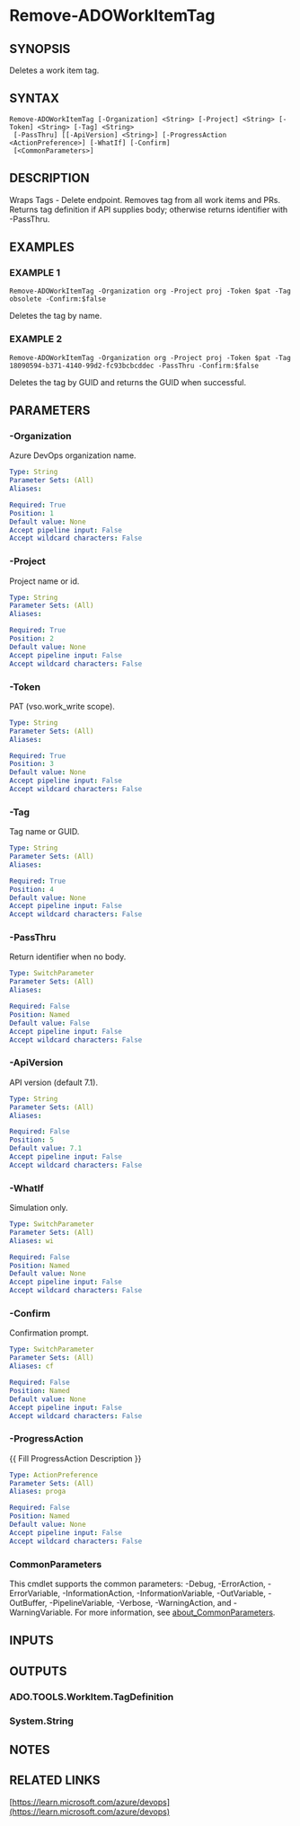 ﻿---
external help file: ado.core-help.xml
Module Name: ado.core
online version: https://learn.microsoft.com/azure/devops
schema: 2.0.0
---

# Remove-ADOWorkItemTag

## SYNOPSIS
Deletes a work item tag.

## SYNTAX

```
Remove-ADOWorkItemTag [-Organization] <String> [-Project] <String> [-Token] <String> [-Tag] <String>
 [-PassThru] [[-ApiVersion] <String>] [-ProgressAction <ActionPreference>] [-WhatIf] [-Confirm]
 [<CommonParameters>]
```

## DESCRIPTION
Wraps Tags - Delete endpoint.
Removes tag from all work items and PRs.
Returns tag definition
if API supplies body; otherwise returns identifier with -PassThru.

## EXAMPLES

### EXAMPLE 1
```
Remove-ADOWorkItemTag -Organization org -Project proj -Token $pat -Tag obsolete -Confirm:$false
```

Deletes the tag by name.

### EXAMPLE 2
```
Remove-ADOWorkItemTag -Organization org -Project proj -Token $pat -Tag 18090594-b371-4140-99d2-fc93bcbcddec -PassThru -Confirm:$false
```

Deletes the tag by GUID and returns the GUID when successful.

## PARAMETERS

### -Organization
Azure DevOps organization name.

```yaml
Type: String
Parameter Sets: (All)
Aliases:

Required: True
Position: 1
Default value: None
Accept pipeline input: False
Accept wildcard characters: False
```

### -Project
Project name or id.

```yaml
Type: String
Parameter Sets: (All)
Aliases:

Required: True
Position: 2
Default value: None
Accept pipeline input: False
Accept wildcard characters: False
```

### -Token
PAT (vso.work_write scope).

```yaml
Type: String
Parameter Sets: (All)
Aliases:

Required: True
Position: 3
Default value: None
Accept pipeline input: False
Accept wildcard characters: False
```

### -Tag
Tag name or GUID.

```yaml
Type: String
Parameter Sets: (All)
Aliases:

Required: True
Position: 4
Default value: None
Accept pipeline input: False
Accept wildcard characters: False
```

### -PassThru
Return identifier when no body.

```yaml
Type: SwitchParameter
Parameter Sets: (All)
Aliases:

Required: False
Position: Named
Default value: False
Accept pipeline input: False
Accept wildcard characters: False
```

### -ApiVersion
API version (default 7.1).

```yaml
Type: String
Parameter Sets: (All)
Aliases:

Required: False
Position: 5
Default value: 7.1
Accept pipeline input: False
Accept wildcard characters: False
```

### -WhatIf
Simulation only.

```yaml
Type: SwitchParameter
Parameter Sets: (All)
Aliases: wi

Required: False
Position: Named
Default value: None
Accept pipeline input: False
Accept wildcard characters: False
```

### -Confirm
Confirmation prompt.

```yaml
Type: SwitchParameter
Parameter Sets: (All)
Aliases: cf

Required: False
Position: Named
Default value: None
Accept pipeline input: False
Accept wildcard characters: False
```

### -ProgressAction
{{ Fill ProgressAction Description }}

```yaml
Type: ActionPreference
Parameter Sets: (All)
Aliases: proga

Required: False
Position: Named
Default value: None
Accept pipeline input: False
Accept wildcard characters: False
```

### CommonParameters
This cmdlet supports the common parameters: -Debug, -ErrorAction, -ErrorVariable, -InformationAction, -InformationVariable, -OutVariable, -OutBuffer, -PipelineVariable, -Verbose, -WarningAction, and -WarningVariable. For more information, see [about_CommonParameters](http://go.microsoft.com/fwlink/?LinkID=113216).

## INPUTS

## OUTPUTS

### ADO.TOOLS.WorkItem.TagDefinition
### System.String
## NOTES

## RELATED LINKS

[https://learn.microsoft.com/azure/devops](https://learn.microsoft.com/azure/devops)

